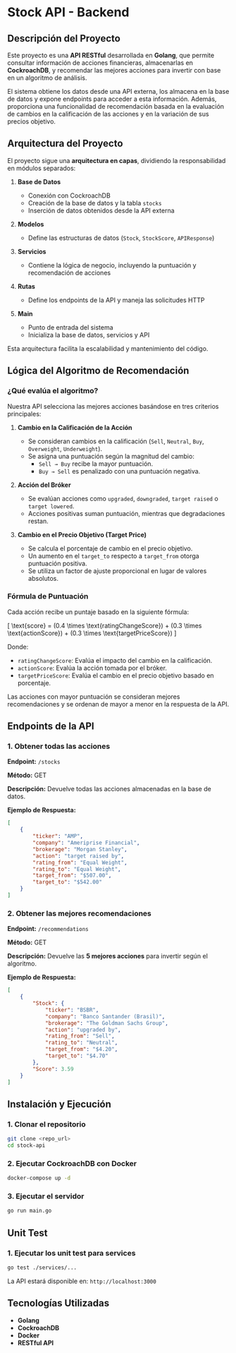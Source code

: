 # Stock API - Backend

## Descripción del Proyecto

Este proyecto es una **API RESTful** desarrollada en **Golang**, que permite consultar información de acciones financieras, almacenarlas en **CockroachDB**, y recomendar las mejores acciones para invertir con base en un algoritmo de análisis.

El sistema obtiene los datos desde una API externa, los almacena en la base de datos y expone endpoints para acceder a esta información. Además, proporciona una funcionalidad de recomendación basada en la evaluación de cambios en la calificación de las acciones y en la variación de sus precios objetivo.

## Arquitectura del Proyecto

El proyecto sigue una **arquitectura en capas**, dividiendo la responsabilidad en módulos separados:

1. **Base de Datos**
   - Conexión con CockroachDB
   - Creación de la base de datos y la tabla `stocks`
   - Inserción de datos obtenidos desde la API externa

2. **Modelos**
   - Define las estructuras de datos (`Stock`, `StockScore`, `APIResponse`)

3. **Servicios**
   - Contiene la lógica de negocio, incluyendo la puntuación y recomendación de acciones

4. **Rutas**
   - Define los endpoints de la API y maneja las solicitudes HTTP

5. **Main**
   - Punto de entrada del sistema
   - Inicializa la base de datos, servicios y API

Esta arquitectura facilita la escalabilidad y mantenimiento del código.

## Lógica del Algoritmo de Recomendación

### ¿Qué evalúa el algoritmo?

Nuestra API selecciona las mejores acciones basándose en tres criterios principales:

1. **Cambio en la Calificación de la Acción**  
   - Se consideran cambios en la calificación (`Sell`, `Neutral`, `Buy`, `Overweight`, `Underweight`).
   - Se asigna una puntuación según la magnitud del cambio:
     - `Sell → Buy` recibe la mayor puntuación.
     - `Buy → Sell` es penalizado con una puntuación negativa.

2. **Acción del Bróker**  
   - Se evalúan acciones como `upgraded`, `downgraded`, `target raised` o `target lowered`.
   - Acciones positivas suman puntuación, mientras que degradaciones restan.

3. **Cambio en el Precio Objetivo (Target Price)**  
   - Se calcula el porcentaje de cambio en el precio objetivo.
   - Un aumento en el `target_to` respecto a `target_from` otorga puntuación positiva.
   - Se utiliza un factor de ajuste proporcional en lugar de valores absolutos.

### Fórmula de Puntuación

Cada acción recibe un puntaje basado en la siguiente fórmula:

\[
\text{score} = (0.4 \times \text{ratingChangeScore}) + (0.3 \times \text{actionScore}) + (0.3 \times \text{targetPriceScore})
\]

Donde:

- `ratingChangeScore`: Evalúa el impacto del cambio en la calificación.
- `actionScore`: Evalúa la acción tomada por el bróker.
- `targetPriceScore`: Evalúa el cambio en el precio objetivo basado en porcentaje.

Las acciones con mayor puntuación se consideran mejores recomendaciones y se ordenan de mayor a menor en la respuesta de la API.

## Endpoints de la API

### 1. Obtener todas las acciones

**Endpoint:** `/stocks`

**Método:** GET

**Descripción:** Devuelve todas las acciones almacenadas en la base de datos.

**Ejemplo de Respuesta:**

```json
[
    {
        "ticker": "AMP",
        "company": "Ameriprise Financial",
        "brokerage": "Morgan Stanley",
        "action": "target raised by",
        "rating_from": "Equal Weight",
        "rating_to": "Equal Weight",
        "target_from": "$507.00",
        "target_to": "$542.00"
    }
]
```

### 2. Obtener las mejores recomendaciones

**Endpoint:** `/recommendations`

**Método:** GET

**Descripción:** Devuelve las **5 mejores acciones** para invertir según el algoritmo.

**Ejemplo de Respuesta:**

```json
[
    {
        "Stock": {
            "ticker": "BSBR",
            "company": "Banco Santander (Brasil)",
            "brokerage": "The Goldman Sachs Group",
            "action": "upgraded by",
            "rating_from": "Sell",
            "rating_to": "Neutral",
            "target_from": "$4.20",
            "target_to": "$4.70"
        },
        "Score": 3.59
    }
]
```

## Instalación y Ejecución

### 1. Clonar el repositorio

```bash
git clone <repo_url>
cd stock-api
```

### 2. Ejecutar CockroachDB con Docker

```bash
docker-compose up -d
```

### 3. Ejecutar el servidor

```bash
go run main.go
```

## Unit Test

### 1. Ejecutar los unit test para services
```bash
go test ./services/...
```



La API estará disponible en: `http://localhost:3000`

## Tecnologías Utilizadas

- **Golang**
- **CockroachDB**
- **Docker**
- **RESTful API**

